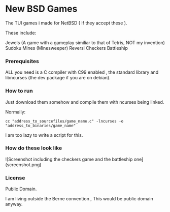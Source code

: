 # New BSD Games

The TUI games i made for NetBSD ( If they accept these ).

These include:

Jewels (A game with a gameplay similiar to that of Tetris, NOT my invention)
Sudoku
Mines (Minesweeper)
Reversi
Checkers
Battleship

### Prerequisites

ALL you need is a C compiler with C99 enabled , the standard library and libncurses (the dev package if you are on debian).

### How to run

Just download them somehow and compile them with ncurses being linked.

Normally:

```
cc "address_to_sourcefiles/game_name.c" -lncurses -o "address_to_binaries/game_name"
```

I am too lazy to write a script for this.

### How do these look like

![Screenshot including the checkers game and the battleship one] (screenshot.png)


### License

Public Domain.

I am living outside the Berne convention , This would be public domain anyway.
